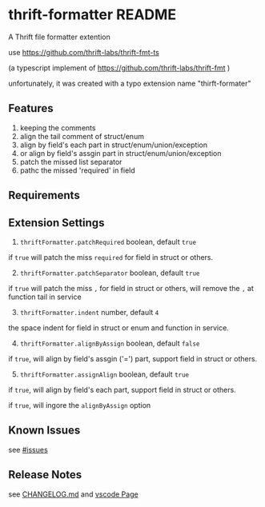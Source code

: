 # thrift-formatter README

A Thrift file formatter extention

use https://github.com/thrift-labs/thrift-fmt-ts

(a typescript implement of https://github.com/thrift-labs/thrift-fmt )

unfortunately, it was created with a typo extension name "thirft-formater"

## Features

1. keeping the comments
2. align the tail comment of struct/enum
3. align by field's each part in struct/enum/union/exception
4. or align by field's assgin part in struct/enum/union/exception
5. patch the missed list separator
6. pathc the missed 'required' in field

## Requirements

## Extension Settings

1. `thriftFormatter.patchRequired` boolean, default `true`

if `true` will patch the miss `required` for field in struct or others.

2. `thriftFormatter.patchSeparator` boolean, default `true`

if `true` will patch the miss `,` for field in struct or others, will remove the `,` at function tail in service

3. `thriftFormatter.indent` number, default `4`

the space indent for field in struct or enum and function in service.

4. `thriftFormatter.alignByAssign` boolean, default `false`

if `true`, will align by field's assgin ('=') part, support field in struct or others.

5. `thriftFormatter.assignAlign` boolean, default `true`

if `true`, will align by field's each part, support field in struct or others.

if `true`, will ingore the `alignByAssign` option

## Known Issues

see [#issues](https://github.com/thrift-labs/thrift-fmt-vscode/issues)

## Release Notes

see [CHANGELOG.md](https://github.com/thrift-labs/thrift-fmt-vscode/blob/main/CHANGELOG.md) and [vscode Page](https://marketplace.visualstudio.com/items?itemName=alingse.thirft-formatter)
